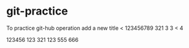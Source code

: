 # git-practice
To practice git-hub operation
add a new title
<
123456789
321
3
3
<
4


123456
123
321
123
555
666
